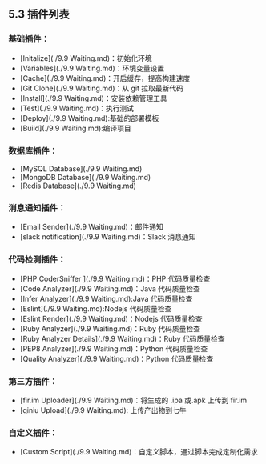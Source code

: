 ## 5.3 插件列表

### 基础插件：

- [Initalize](./9.9 Waiting.md)：初始化环境
- [Variables](./9.9 Waiting.md)：环境变量设置
- [Cache](./9.9 Waiting.md)：开启缓存，提高构建速度
- [Git Clone](./9.9 Waiting.md)：从 git 拉取最新代码
- [Install](./9.9 Waiting.md)：安装依赖管理工具
- [Test](./9.9 Waiting.md)：执行测试
- [Deploy](./9.9 Waiting.md):基础的部署模板
- [Build](./9.9 Waiting.md):编译项目

### 数据库插件：

- [MySQL Database](./9.9 Waiting.md)
- [MongoDB Database](./9.9 Waiting.md)
- [Redis Database](./9.9 Waiting.md)

### 消息通知插件：

- [Email Sender](./9.9 Waiting.md)：邮件通知
- [slack notification](./9.9 Waiting.md)：Slack 消息通知

### 代码检测插件：

- [PHP CoderSniffer ](./9.9 Waiting.md)：PHP 代码质量检查
- [Code Analyzer](./9.9 Waiting.md)：Java 代码质量检查
- [Infer Analyzer](./9.9 Waiting.md):Java 代码质量检查
- [Eslint](./9.9 Waiting.md):Nodejs 代码质量检查
- [Eslint Render](./9.9 Waiting.md)：Nodejs 代码质量检查
- [Ruby Analyzer](./9.9 Waiting.md)：Ruby 代码质量检查
- [Ruby Analyzer Details](./9.9 Waiting.md)：Ruby 代码质量检查
- [PEP8 Analyzer](./9.9 Waiting.md)：Python 代码质量检查
- [Quality Analyzer](./9.9 Waiting.md)：Python 代码质量检查

### 第三方插件：

- [fir.im Uploader](./9.9 Waiting.md)：将生成的 .ipa 或.apk 上传到 fir.im
- [qiniu Upload](./9.9 Waiting.md): 上传产出物到七牛

### 自定义插件：

- [Custom Script](./9.9 Waiting.md)：自定义脚本，通过脚本完成定制化需求

